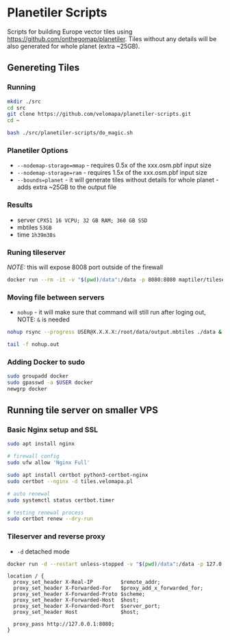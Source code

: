 # Planetiler Scripts

Scripts for building Europe vector tiles using https://github.com/onthegomap/planetiler.
Tiles without any details will be also generated for whole planet (extra ~25GB).

## Genereting Tiles
### Running

```bash
mkdir ./src
cd src
git clone https://github.com/velomapa/planetiler-scripts.git
cd ~

bash ./src/planetiler-scripts/do_magic.sh
```

### Planetiler Options

* `--nodemap-storage=mmap` - requires 0.5x of the xxx.osm.pbf input size
* `--nodemap-storage=ram` - requires 1.5x of the xxx.osm.pbf input size
* `--bounds=planet` - it will generate tiles without details for whole planet - adds extra ~25GB to the output file

### Results

* server `CPX51 16 VCPU; 32 GB RAM; 360 GB SSD`
* mbtiles	`53GB`
* time `1h39m38s`

### Runing tileserver

*NOTE:* this will expose 8008 port outside of the firewall

```bash
docker run --rm -it -v "$(pwd)/data":/data -p 8080:8080 maptiler/tileserver-gl -p 8080
```

### Moving file between servers

* `nohup` - it will make sure that command will still run after loging out, NOTE: `&` is needed

```bash
nohup rsync --progress USER@X.X.X.X:/root/data/output.mbtiles ./data &

tail -f nohup.out
```

### Adding Docker to sudo

```bash
sudo groupadd docker
sudo gpasswd -a $USER docker
newgrp docker
```

## Running tile server on smaller VPS

### Basic Nginx setup and SSL

```bash
sudo apt install nginx

# firewall config
sudo ufw allow 'Nginx Full'

sudo apt install certbot python3-certbot-nginx
sudo certbot --nginx -d tiles.velomapa.pl

# auto renewal
sudo systemctl status certbot.timer

# testing renewal process
sudo certbot renew --dry-run
```

### Tileserver and reverse proxy

* `-d` detached mode

```bash
docker run -d --restart unless-stopped -v "$(pwd)/data":/data -p 127.0.0.1:8080:8080 maptiler/tileserver-gl -p 8080
```

```nginx
location / {
  proxy_set_header X-Real-IP         $remote_addr;
  proxy_set_header X-Forwarded-For   $proxy_add_x_forwarded_for;
  proxy_set_header X-Forwarded-Proto $scheme;
  proxy_set_header X-Forwarded-Host  $host;
  proxy_set_header X-Forwarded-Port  $server_port;
  proxy_set_header Host              $host;

  proxy_pass http://127.0.0.1:8080;
}
```
